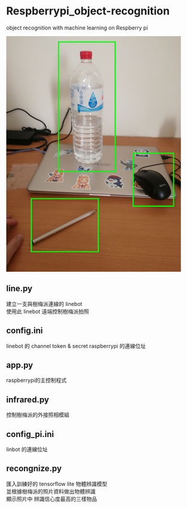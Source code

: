 # Respberrypi_object-recognition 
object recognition with machine learning on Respberry pi

![image](https://github.com/E54066133/Respberrypi-object-recognition-machine-learning/blob/62c83941ffd8614a041806652cd2eb6fa8f2a6b1/PI.png)

## line.py
建立一支與樹梅派連線的 linebot  
使用此 linebot 遠端控制樹梅派拍照

## config.ini
linebot 的 channel token & secret
raspberrypi 的連線位址

## app.py 
raspberrypi的主控制程式

## infrared.py
控制樹梅派的外接照相模組


## config_pi.ini
linbot 的連線位址


## recongnize.py
匯入訓練好的 tensorflow lite 物體辨識模型  
並根據樹梅派的照片資料做出物體辨識  
顯示照片中 辨識信心度最高的三樣物品 
 
